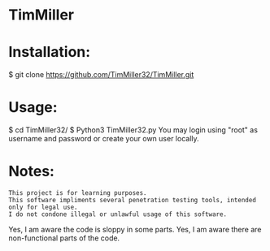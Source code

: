 # TimMiller
# Installation:
$ git clone https://github.com/TimMiller32/TimMiller.git

# Usage:
$ cd TimMiller32/
$ Python3 TimMiller32.py
You may login using "root" as username and password or create your own user locally.

# Notes:
	This project is for learning purposes. 
	This software impliments several penetration testing tools, intended only for legal use. 
	I do not condone illegal or unlawful usage of this software.

Yes, I am aware the code is sloppy in some parts.
Yes, I am aware there are non-functional parts of the code.
